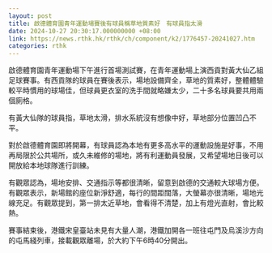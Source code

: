 ```yaml
---
layout: post
title: 啟德體育園青年運動場賽後有球員稱草地質素好　有球員指太滑
date: 2024-10-27 20:30:17.000000000 +08:00
link: https://news.rthk.hk/rthk/ch/component/k2/1776457-20241027.htm
categories: rthk
---
```


啟德體育園青年運動場下午進行首場測試賽，在青年運動場上演西貢對黃大仙乙組足球賽事。有西貢隊的球員在賽後表示，場地設備齊全，草地的質素好，整體體驗較平時慣用的球場佳，但球員更衣室的洗手間就略嫌太少，二十多名球員要共用兩個廁格。

有黃大仙隊的球員指，草地太滑，排水系統沒有想像中好，草地部分位置凹凸不平。

對於啟德體育園即將開幕，有球員認為本地有更多高水平的運動設施是好事，不用再局限於公共場所，或久未維修的場地，將有利運動員發展，又希望場地日後可以開放給本地球隊進行訓練。

有觀眾認為，場地安排、交通指示等都很清晰，留意到啟德的交通較大球場方便。有觀眾表示，新場館的座位新淨舒適，每行的間距闊落，大螢幕亦很清晰，場地光線充足。有觀眾提到，第一排太近草地，會看得不清楚，加上有燈光直射，會比較熱。

賽事結束後，港鐵宋皇臺站未見有大量人潮，港鐵加開各一班往屯門及烏溪沙方向的屯馬綫列車，接載觀眾離場，於大約下午6時40分開出。
